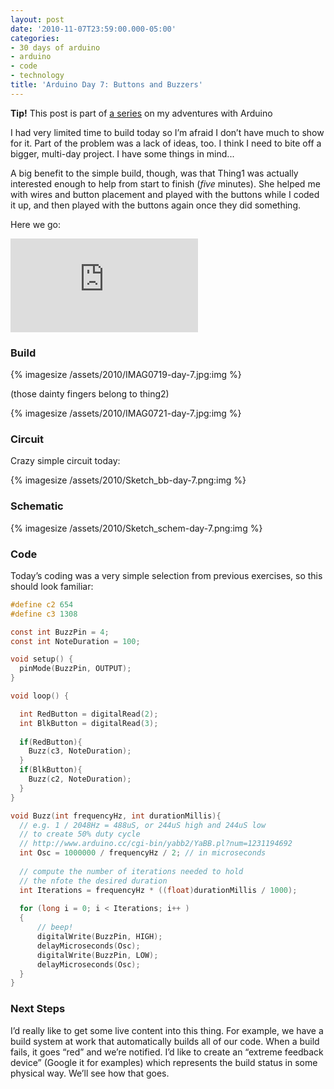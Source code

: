 ```yaml
---
layout: post
date: '2010-11-07T23:59:00.000-05:00'
categories:
- 30 days of arduino
- arduino
- code
- technology
title: 'Arduino Day 7: Buttons and Buzzers'
---
```


**Tip!** This post is part of [a series](/search/label/30-days-of-arduino/) on my adventures with Arduino

I had very limited time to build today so I’m afraid I don’t have much to show for it. Part of the problem was a lack of ideas, too. I think I need to bite off a bigger, multi-day project. I have some things in mind...

A big benefit to the simple build, though, was that Thing1 was actually interested enough to help from start to finish (*five* minutes). She helped me with wires and button placement and played with the buttons while I coded it up, and then played with the buttons again once they did something.

Here we go:  

<iframe class="full-embed hd" src="https://www.youtube.com/embed/_BNAhP3OazQ" title="Arduino Day 7: Buttons and Buzzers" frameborder="0" allow="accelerometer; autoplay; clipboard-write; encrypted-media; gyroscope; picture-in-picture; web-share" allowfullscreen></iframe>

### Build

{% imagesize /assets/2010/IMAG0719-day-7.jpg:img %}

(those dainty fingers belong to thing2)

{% imagesize /assets/2010/IMAG0721-day-7.jpg:img %}

### Circuit

Crazy simple circuit today:

{% imagesize /assets/2010/Sketch_bb-day-7.png:img %}

### Schematic

{% imagesize /assets/2010/Sketch_schem-day-7.png:img %}
### Code

Today’s coding was a very simple selection from previous exercises, so this should look familiar:
```c
#define c2 654
#define c3 1308

const int BuzzPin = 4;
const int NoteDuration = 100; 

void setup() {
  pinMode(BuzzPin, OUTPUT);  
}

void loop() {

  int RedButton = digitalRead(2);  
  int BlkButton = digitalRead(3);  
  
  if(RedButton){
    Buzz(c3, NoteDuration);
  }
  if(BlkButton){
    Buzz(c2, NoteDuration); 
  }
}

void Buzz(int frequencyHz, int durationMillis){
  // e.g. 1 / 2048Hz = 488uS, or 244uS high and 244uS low
  // to create 50% duty cycle
  // http://www.arduino.cc/cgi-bin/yabb2/YaBB.pl?num=1231194692
  int Osc = 1000000 / frequencyHz / 2; // in microseconds
  
  // compute the number of iterations needed to hold
  // the nfote the desired duration
  int Iterations = frequencyHz * ((float)durationMillis / 1000);
  
  for (long i = 0; i < Iterations; i++ )
  {
      // beep!
      digitalWrite(BuzzPin, HIGH);
      delayMicroseconds(Osc);
      digitalWrite(BuzzPin, LOW);
      delayMicroseconds(Osc);
  }  
}
```



### Next Steps


I’d really like to get some live content into this thing. For example, we have a build system at work that automatically builds all of our code. When a build fails, it goes “red” and we’re notified. I’d like to create an “extreme feedback device” (Google it for examples) which represents the build status in some physical way. We’ll see how that goes.